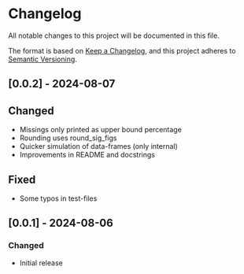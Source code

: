 # Changelog

All notable changes to this project will be documented in this file.

The format is based on [Keep a Changelog](https://keepachangelog.com/en/1.1.0/),
and this project adheres to [Semantic Versioning](https://semver.org/spec/v2.0.0.html).

## [0.0.2] - 2024-08-07

## Changed

- Missings only printed as upper bound percentage
- Rounding uses round_sig_figs
- Quicker simulation of data-frames (only internal) 
- Improvements in README and docstrings

## Fixed

- Some typos in test-files


## [0.0.1] - 2024-08-06

### Changed

- Initial release